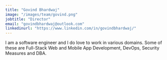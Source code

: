 ```yaml
---
title: "Govind Bhardwaj"
image: "/images/team/govind.png"
jobtitle: "Director"
email: "govindbhardwaj@outlook.com"
linkedinurl: "https://www.linkedin.com/in/govindbhardwaj/"
---
```


I am a software engineer and I do love to work in various domains. Some of these are Full-Stack Web and Mobile App Development, DevOps, Security Measures and DBA.
